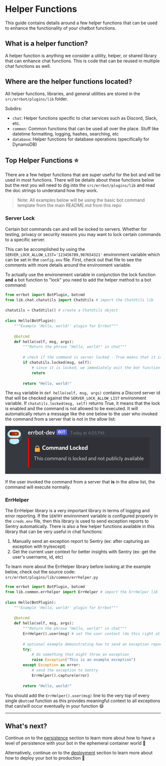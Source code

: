 # Helper Functions

This guide contains details around a few helper functions that can be used to enhance the functionality of your chatbot functions.

## What is a helper function?

A helper function is anything we consider a utility, helper, or shared library that can enhance chat functions. This is code that can be reused in multiple chat functions as well.

## Where are the helper functions located?

All helper functions, libraries, and general utilities are stored in the `src/errbot/plugins/lib` folder.

Subdirs:

- `chat`: Helper functions specific to chat services such as Discord, Slack, etc.
- `common`: Common functions that can be used all over the place. Stuff like datetime formatting, logging, hashes, searching, etc
- `database`: Helper functions for database operations (specifically for DynamoDB)

## Top Helper Functions ⭐

There are a few helper functions that are super useful for the bot and will be used in most functions. There will be details about these functions below but the rest you will need to dig into the `src/errbot/plugins/lib` and read the doc strings to understand how they work.

> Note: All examples below will be using the basic bot command template from the main README.md from this repo

### Server Lock

Certain bot commands can and will be locked to servers. Whether for testing, privacy or security reasons you may want to lock certain commands to a specific server.

This can be accomplished by using the `SERVER_LOCK_ALLOW_LIST='123456789,987654321'` environment variable which can be set in the `config.env` file. First, check out that file to see the comments with more details around the environment variable.

To actually use the environement variable in conjunction the lock function **and** a bot function to "lock" you need to add the helper method to a bot command:

```python
from errbot import BotPlugin, botcmd
from lib.chat.chatutils import ChatUtils # import the ChatUtils lib

chatutils = ChatUtils() # create a ChatUtils object

class Hello(BotPlugin):
    """Example 'Hello, world!' plugin for Errbot"""

    @botcmd
    def hello(self, msg, args):
        """Return the phrase "Hello, world!" in chat"""

        # check if the command is server locked - True means that it is locked and NOT in the allow list
        if chatutils.locked(msg, self):
            # since it is locked, we immediately exit the bot function and do not continue!
            return

        return "Hello, world!"
```

The `msg` variable in `def hello(self, msg, args)` contains a Discord server id that will be checked against the `SERVER_LOCK_ALLOW_LIST` environment variable. If `chatutils.locked(msg, self)` returns True, it means that the lock is enabled and the command is not allowed to be executed. It will automatically return a message like the one below to the user who invoked the command from a server that is not in the allow list:

![command lock example](assets/command-locked.png)

If the user invoked the command from a server that **is** in the allow list, the command will execute normally.

### ErrHelper

The ErrHelper library is a very important library in terms of logging and error reporting. If the `SENTRY` environment variable is configured properly in the `creds.env` file, then this library is used to send exception reports to Sentry automatically. There is also a few helper functions available in this library that can be very useful in chat functions:

1. Manually send an exception report to Sentry (ex: after capturing an exception with try/except)
2. Get the current user context for better insights with Sentry (ex: get the user's username, id, etc)

To learn more about the ErrHelper library before looking at the example below, check out the source code: `src/errbot/plugins/lib/common/errhelper.py`

```python
from errbot import BotPlugin, botcmd
from lib.common.errhelper import ErrHelper # import the ErrHelper lib

class Hello(BotPlugin):
    """Example 'Hello, world!' plugin for Errbot"""

    @botcmd
    def hello(self, msg, args):
        """Return the phrase "Hello, world!" in chat"""
        ErrHelper().user(msg) # set the user context (do this right at the top of the function before anything else)

        # optional example demonstrating how to send an exception report to Sentry manually
        try:
            # do something that might throw an exception
            raise Exception("This is an example exception")
        except Exception as error:
            # send the exception to Sentry
            ErrHelper().capture(error)

        return "Hello, world!"
```

You should add the `ErrHelper().user(msg)` line to the very top of every single `@botcmd` function as this provides meaningful context to all exceptions that can/will occur eventually in your function 😄

---

## What's next?

Continue on to the [persistence](persistence.md) section to learn more about how to have a level of persistence with your bot in the ephemeral container world 💾

Alternatively, continue on to the [deployment](deployment.md) section to learn more about how to deploy your bot to production 🚀

